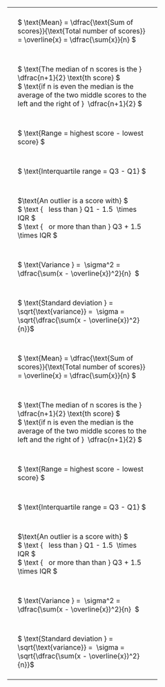 ---
---

#  
<br>
<style type="text/css">
#T_2de61 th.col_heading {
  text-align: left;
  font-size: 1em;
}
#T_2de61 td {
  text-align: left;
  font-size: 1em;
  padding: 1.5em;
}
#T_2de61_row0_col0, #T_2de61_row1_col0, #T_2de61_row2_col0, #T_2de61_row3_col0, #T_2de61_row4_col0, #T_2de61_row5_col0, #T_2de61_row6_col0, #T_2de61_row7_col0, #T_2de61_row8_col0, #T_2de61_row9_col0, #T_2de61_row10_col0, #T_2de61_row11_col0, #T_2de61_row12_col0, #T_2de61_row13_col0 {
  width: 300px;
  white-space: pre-wrap;
}
</style>
<table id="T_2de61">
  <thead>
  </thead>
  <tbody>
    <tr>
      <td id="T_2de61_row0_col0" class="data row0 col0" >$ \text{Mean} = \dfrac{\text{Sum of scores}}{\text{Total number of scores}} = \overline{x} = \dfrac{\sum{x}}{n} $</td>
    </tr>
    <tr>
      <td id="T_2de61_row1_col0" class="data row1 col0" >$ \text{The median of n scores is the } \dfrac{n+1}{2} \text{th score} $
$ \text{if n is even the median is the average of the two middle scores to the left and the right of }  \dfrac{n+1}{2} $</td>
    </tr>
    <tr>
      <td id="T_2de61_row2_col0" class="data row2 col0" >$ \text{Range = highest score - lowest score} $</td>
    </tr>
    <tr>
      <td id="T_2de61_row3_col0" class="data row3 col0" >$ \text{Interquartile range = Q3 - Q1} $</td>
    </tr>
    <tr>
      <td id="T_2de61_row4_col0" class="data row4 col0" >$\text{An outlier is a score with} $
$ \text {   less than } Q1 - 1.5  \times IQR $
$ \text {   or more than than } Q3 + 1.5  \times IQR $</td>
    </tr>
    <tr>
      <td id="T_2de61_row5_col0" class="data row5 col0" >$ \text{Variance } =  \sigma^2 = \dfrac{\sum(x - \overline{x})^2}{n}  $</td>
    </tr>
    <tr>
      <td id="T_2de61_row6_col0" class="data row6 col0" >$ \text{Standard deviation } = \sqrt{\text{variance}} =  \sigma = \sqrt{\dfrac{\sum(x - \overline{x})^2}{n}}$</td>
    </tr>
    <tr>
      <td id="T_2de61_row7_col0" class="data row7 col0" >$ \text{Mean} = \dfrac{\text{Sum of scores}}{\text{Total number of scores}} = \overline{x} = \dfrac{\sum{x}}{n} $</td>
    </tr>
    <tr>
      <td id="T_2de61_row8_col0" class="data row8 col0" >$ \text{The median of n scores is the } \dfrac{n+1}{2} \text{th score} $
$ \text{if n is even the median is the average of the two middle scores to the left and the right of }  \dfrac{n+1}{2} $</td>
    </tr>
    <tr>
      <td id="T_2de61_row9_col0" class="data row9 col0" >$ \text{Range = highest score - lowest score} $</td>
    </tr>
    <tr>
      <td id="T_2de61_row10_col0" class="data row10 col0" >$ \text{Interquartile range = Q3 - Q1} $</td>
    </tr>
    <tr>
      <td id="T_2de61_row11_col0" class="data row11 col0" >$\text{An outlier is a score with} $
$ \text {   less than } Q1 - 1.5  \times IQR $
$ \text {   or more than than } Q3 + 1.5  \times IQR $</td>
    </tr>
    <tr>
      <td id="T_2de61_row12_col0" class="data row12 col0" >$ \text{Variance } =  \sigma^2 = \dfrac{\sum(x - \overline{x})^2}{n}  $</td>
    </tr>
    <tr>
      <td id="T_2de61_row13_col0" class="data row13 col0" >$ \text{Standard deviation } = \sqrt{\text{variance}} =  \sigma = \sqrt{\dfrac{\sum(x - \overline{x})^2}{n}}$</td>
    </tr>
  </tbody>
</table>
